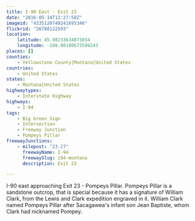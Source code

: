 ```yaml
---
title: I-90 East - Exit 23
date: "2016-05-14T12:27:58Z"
imageid: "4335120749241695346"
flickrid: "26788122593"
location:
    latitude: 45.98233634073854
    longitude: -108.00180673599243
places: []
counties:
    - Yellowstone County|Montana|United States
countries:
    - United States
states:
    - Montana|United States
highwaytypes:
    - Interstate Highway
highways:
    - I-94
tags:
    - Big Green Sign
    - Intersection
    - Freeway Junction
    - Pompeys Pillar
freewayJunctions:
    - milepost: "23.27"
      freewayName: I-94
      freewaySlug: i94-montana
      description: Exit 23

---
```

I-90 east approaching Exit 23 - Pompeys Pillar.  Pompeys Pillar is a sandstone outcrop, that is special because it has a signature of William Clark, from the Lewis and Clark expedition engraved in it.  William Clark named Pompeys Pillar after Sacagawea's infant son Jean Baptiste, whom Clark had nicknamed Pompey.